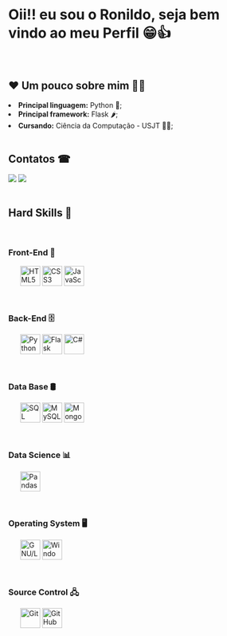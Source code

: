 # Oii!! eu sou o Ronildo, seja bem vindo ao meu Perfil 😁👍

<br>

##  ❤ Um pouco sobre mim 👨‍💻

<li> <b>Principal linguagem:</b> Python 🐍; </li>
<li> <b>Principal framework:</b> Flask 🌶️; </li>
<li> <b>Cursando:</b> Ciência da Computação - USJT 👨‍🎓; </li>

<br>

<h2> Contatos ☎</h2>
  
<div>
    <a href="mailto:ronildo.santos224@gmail.com"><img src="https://img.shields.io/badge/-Gmail-%23333?style=for-the-badge&logo=gmail&logoColor=white" target="_blank"></a>
    <a href="https://www.linkedin.com/in/ronildo-santos-872732216/" target="_blank"><img src="https://img.shields.io/badge/-LinkedIn-%230077B5?style=for-the-badge&logo=linkedin&logoColor=white" target="_blank"></a>
</div>

<br>
  
<h2> Hard Skills 💪</h2>

<br>
 
<h3> Front-End 🎨</h3>
<ul style="list-style: none;">
  <li>
    <img align="center" alt="HTML5" title="HTML5" height="40" width="40" src='https://cdn.jsdelivr.net/gh/devicons/devicon@latest/icons/html5/html5-original.svg'>
    <img align="center" alt="CSS3" title="CSS3" height="40" width="40" src='https://cdn.jsdelivr.net/gh/devicons/devicon@latest/icons/css3/css3-original.svg'>
    <img align="center" alt="JavaScript" title="JavaScript" height="40" width="40" src='https://cdn.jsdelivr.net/gh/devicons/devicon@latest/icons/javascript/javascript-original.svg'>
  </li>  
</ul>

<br>
 
<h3>Back-End 🗄️</h3>
<ul style="list-style: none;">
  <li>
    <img align="center" alt="Python" title="Python" height="40" width="40" src='https://cdn.jsdelivr.net/gh/devicons/devicon@latest/icons/python/python-original.svg'>
    <img align="center" alt="Flask" title="Flask" height="40" width="40" src='https://cdn.jsdelivr.net/gh/devicons/devicon@latest/icons/flask/flask-original.svg'>
    <img align="center" alt="C#" title="C#" height="40" width="40" src='https://cdn.jsdelivr.net/gh/devicons/devicon@latest/icons/csharp/csharp-original.svg'>
  </li>
</ul>

<br>

<h3>Data Base 🛢️</h3>
<ul style="list-style: none;">
  <li>
      <img align="center" alt="SQL Server" title="SQL Server" height="40" width="40" src='https://cdn.jsdelivr.net/gh/devicons/devicon@latest/icons/microsoftsqlserver/microsoftsqlserver-original.svg'>
      <img align="center" alt="MySQL" title="MySQL" height="40" width="40" src='https://cdn.jsdelivr.net/gh/devicons/devicon@latest/icons/mysql/mysql-original.svg'>
      <img align="center" alt="MongoDB" title="MongoDB" height="40" width="40" src='https://cdn.jsdelivr.net/gh/devicons/devicon@latest/icons/mongodb/mongodb-original.svg'>
  </li>
</ul>

<br>

<h3>Data Science 📊</h3>
<ul style="list-style: none;">
  <li>
    <img align="center" alt="Pandas" title="Pandas" height="40" width="40" src='https://cdn.jsdelivr.net/gh/devicons/devicon@latest/icons/pandas/pandas-original.svg'>
  </li>
</ul>

<br>

<h3>Operating System 🖥️</h3>
<ul style="list-style: none;">
  <li>
    <img align="center" alt="GNU/Linux" title="GNU/Linux" height="40" width="40" src='https://cdn.jsdelivr.net/gh/devicons/devicon@latest/icons/linux/linux-original.svg'>
    <img align="center" alt="Windows" title="Windows" height="40" width="40" src='https://cdn.jsdelivr.net/gh/devicons/devicon@latest/icons/windows11/windows11-original.svg'>
  </li>
</ul>

<br>

<h3>Source Control 🖧</h3>
<ul style="list-style: none;">
  <li>
      <img align="center" alt="Git" title="Git" height="40" width="40" src='https://cdn.jsdelivr.net/gh/devicons/devicon@latest/icons/git/git-original.svg'>
      <img align="center" alt="GitHub" title="GitHub" height="40" width="40" src='https://cdn.jsdelivr.net/gh/devicons/devicon@latest/icons/github/github-original.svg'>
  </li>
</ul>

<br>

